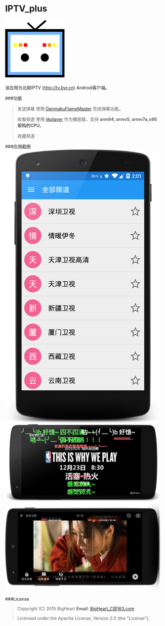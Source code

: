 # IPTV_plus
![image](https://github.com/BigHeartC/IPTV_plus/blob/master/app/src/main/res/mipmap-xxxhdpi/ic_launcher.png)

该应用为北邮IPTV (http://tv.byr.cn) Android客户端。

###功能
>发送弹幕	使用 [DanmakuFlameMaster](https://github.com/Bilibili/DanmakuFlameMaster) 完成弹幕功能。
>
>收看频道	使用 [ijkplayer](https://github.com/Bilibili/ijkplayer) 作为播放器，支持 **arm64, armv5, armv7a,x86架构的CPU**。
>
>收藏频道

###应用截图
 ![image](https://github.com/BigHeartC/IPTV_plus/blob/master/pic_mainActivity.png)
 ![image](https://github.com/BigHeartC/IPTV_plus/blob/master/pic_nba.jpg)
 ![image](https://github.com/BigHeartC/IPTV_plus/blob/master/pic_minyuezhaun.jpg)


###License
>Copyright (C) 2015 BigHeart **Email**: BigHeart_C@163.com
>
>Licensed under the Apache License, Version 2.0 (the "License");
